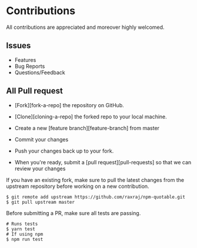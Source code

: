 # Contributions
All contributions are appreciated and moreover highly welcomed.

## Issues
- Features
- Bug Reports
- Questions/Feedback

## All Pull request

- [Fork][fork-a-repo] the repository on GitHub.
- [Clone][cloning-a-repo] the forked repo to your local machine.
- Create a new [feature branch][feature-branch] from master
- Commit your changes

- Push your changes back up to your fork.

- When you're ready, submit a [pull request][pull-requests] so that we can review your changes

If you have an existing fork, make sure to pull the latest changes from the upstream repository before working on a new contribution.

```shell
$ git remote add upstream https://github.com/raxraj/npm-quotable.git
$ git pull upstream master
```

Before submitting a PR, make sure all tests are passing. 

```shell
# Runs tests
$ yarn test
# If using npm
$ npm run test
```